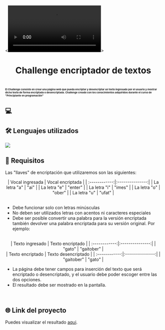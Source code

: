<![video](https://url/to/images/video.webm)>

<h1 align="center">Challenge encriptador de textos<h1>

<p style="font-size:8px;" >El Challenge consiste en crear una página web que pueda encriptar y desencriptar un texto ingresado por el usuario y mostrar dicho texto de forma encriptada o desencriptada. Challenge creado con los conocimientos adquiridos durante el curso de
"Principiante en programación"</p>

## 💻

## 🛠️ Lenguajes utilizados
<img src="https://skillicons.dev/icons?i=javascript,html,css" align="center"></img>

## 📝 Requisitos
Las "llaves" de encriptación que utilizaremos son las siguientes:
<div align="center"> 
| Vocal ingresada | Vocal encriptada  | 
| :------------:|:---------------:| 
| La letra "a"  | "ai"            | 
| La letra "e"  | "enter"         |  
| La letra "i"  | "imes"          |  
| La letra "o"  | "ober"          | 
| La letra "u"  | "ufat"          | 
</div>
<br>

* Debe funcionar solo con letras minúsculas
* No deben ser utilizados letras con acentos ni caracteres especiales
* Debe ser posible convertir una palabra para la versión encriptada también devolver una palabra encriptada para su versión original. Por ejemplo:
<div align="center"> 
<br>
| Texto ingresado | Texto encriptado  | 
| :------------:|:---------------:| 
| "gato"        | "gaitober"      | 
<br>
| Texto encriptado | Texto desencriptado  |
| :------------:|:---------------:| 
| "gaitober"    | "gato"          | 
</div>

* La página debe tener campos para inserción del texto que será encriptado o desencriptado, y el usuario debe poder escoger entre las dos opciones.
* El resultado debe ser mostrado en la pantalla.
<br>

## 🌐 Link del proyecto

Puedes visualizar el resultado [aqui](https://gamm95.github.io/challengeONE_encriptador/).
